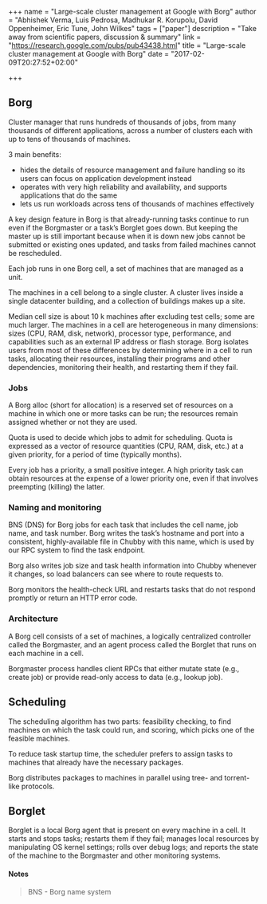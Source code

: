 +++
name = "Large-scale cluster management at Google with Borg"
author = "Abhishek Verma, Luis Pedrosa, Madhukar R. Korupolu, David Oppenheimer, Eric Tune, John Wilkes"
tags = ["paper"]
description = "Take away from scientific papers, discussion & summary"
link = "https://research.google.com/pubs/pub43438.html"
title = "Large-scale cluster management at Google with Borg"
date = "2017-02-09T20:27:52+02:00"

+++

## Borg

Cluster manager that runs hundreds of thousands of jobs, from many thousands of
different applications, across a number of clusters each with up to tens of thousands of machines.

3 main benefits:

  - hides the details of resource management and failure handling so its users can
    focus on application development instead
  - operates with very high reliability and availability, and supports applications that do the same
  - lets us run workloads across tens of thousands of machines effectively

A key design feature in Borg is that already-running tasks
continue to run even if the Borgmaster or a task’s Borglet
goes down. But keeping the master up is still important
because when it is down new jobs cannot be submitted
or existing ones updated, and tasks from failed machines
cannot be rescheduled.

Each job runs in one Borg cell, a set of machines that are managed as a unit.

The machines in a cell belong to a single cluster. A cluster lives inside a single datacenter
building, and a collection of buildings makes up a site.

Median cell size is about 10 k machines after excluding test cells; some are
much larger.
The machines in a cell are heterogeneous in many dimensions: sizes (CPU, RAM,
disk, network), processor type, performance, and capabilities such as an
external IP address or flash storage.
Borg isolates users from most of these differences by determining where in a
cell to run tasks, allocating their resources, installing their programs and
other dependencies, monitoring their health, and restarting them if they fail.

### Jobs

A Borg alloc (short for allocation) is a reserved set of resources on a machine
in which one or more tasks can be run; the resources remain assigned whether or
not they are used.

Quota is used to decide which jobs to admit for scheduling.
Quota is expressed as a vector of resource quantities (CPU, RAM, disk, etc.)
at a given priority, for a period of time (typically months).

Every job has a priority, a small positive integer. A high priority task
can obtain resources at the expense of a lower priority one,
even if that involves preempting (killing) the latter.

### Naming and monitoring

BNS (DNS) for Borg jobs for each task that includes the cell name, job name, and task number.
Borg writes the task’s hostname and port into a consistent,
highly-available file in Chubby with this name, which
is used by our RPC system to find the task endpoint.

Borg also writes job size and task health information into
Chubby whenever it changes, so load balancers can see
where to route requests to.

Borg monitors the health-check URL and restarts
tasks that do not respond promptly or return an HTTP error code.

### Architecture

A Borg cell consists of a set of machines, a logically centralized
controller called the Borgmaster, and an agent process
called the Borglet that runs on each machine in a cell.

Borgmaster process handles client RPCs that either
mutate state (e.g., create job) or provide read-only access
to data (e.g., lookup job).

## Scheduling

The scheduling algorithm has two parts: feasibility checking, to find
machines on which the task could run, and scoring, which picks
one of the feasible machines.

To reduce task startup time, the scheduler prefers to assign
tasks to machines that already have the necessary packages.

Borg distributes packages to machines in parallel using tree-
and torrent-like protocols.

## Borglet

Borglet is a local Borg agent that is present on every
machine in a cell. It starts and stops tasks; restarts them if
they fail; manages local resources by manipulating OS kernel settings;
rolls over debug logs; and reports the state of the
machine to the Borgmaster and other monitoring systems.

#### Notes

> BNS - Borg name system
